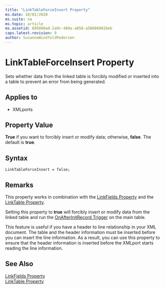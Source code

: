 ```yaml
---
title: "LinkTableForceInsert Property"
ms.date: 10/01/2020
ms.suite: na
ms.topic: article
ms.assetid: 695880ad-2a9c-489a-a058-a586089826eb
caps.latest.revision: 9
author: SusanneWindfeldPedersen
---
```


# LinkTableForceInsert Property

Sets whether data from the linked table is forcibly modified or inserted into a table to prevent an error from being generated.  
  
## Applies to  

- XMLports  
  
## Property Value

**True** if you want to forcibly insert or modify data; otherwise, **false**. The default is **true**.  

## Syntax

```AL
LinkTableForceInsert = false;
```
  
## Remarks
 
This property works in combination with the [LinkFields Property](devenv-linkfields-property.md) and the [LinkTable Property](devenv-linktable-Property.md).  
  
Setting this property to **true** will forcibly insert or modify data from the linked table and run the [OnAfterInitRecord Trigger](../triggers/devenv-onafterinitrecord-trigger.md) on the main table.  
  
This feature is useful if you have a header to line relationship in your XML document. The table and the header information must be inserted before you can insert the line information. As a result, you can use this property to ensure that the header information is inserted before the XMLport starts reading the line information.  
  
## See Also

[LinkFields Property](devenv-linkfields-property.md)   
[LinkTable Property](devenv-linktable-Property.md)